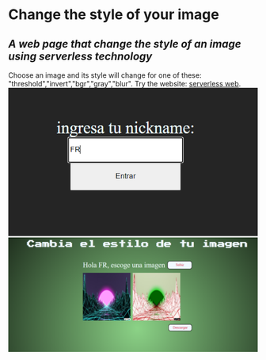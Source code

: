 # Change the style of your image
## _A web page that change the style of an image using serverless technology_
Choose an image and its style will change for one of these: "threshold","invert","bgr","gray","blur".
Try the website: [serverless web](https://serverlesscalidad.netlify.app/).
![Screenshot](/images/foto1.png)
![Screenshot](/images/foto2.png)
